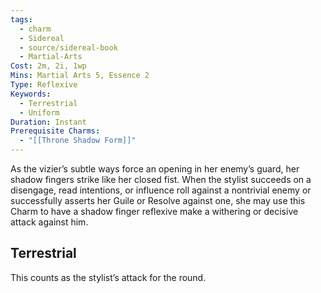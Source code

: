 ```yaml
---
tags:
  - charm
  - Sidereal
  - source/sidereal-book
  - Martial-Arts
Cost: 2m, 2i, 1wp
Mins: Martial Arts 5, Essence 2
Type: Reflexive
Keywords:
  - Terrestrial
  - Uniform
Duration: Instant
Prerequisite Charms:
  - "[[Throne Shadow Form]]"
---
```

As the vizier’s subtle ways force an opening in her enemy’s guard, her shadow fingers strike like her closed fist. When the stylist succeeds on a disengage, read intentions, or influence roll against a nontrivial enemy or successfully asserts her Guile or Resolve against one, she may use this Charm to have a shadow finger reflexive make a withering or decisive attack against him. 
## Terrestrial

This counts as the stylist’s attack for the round.